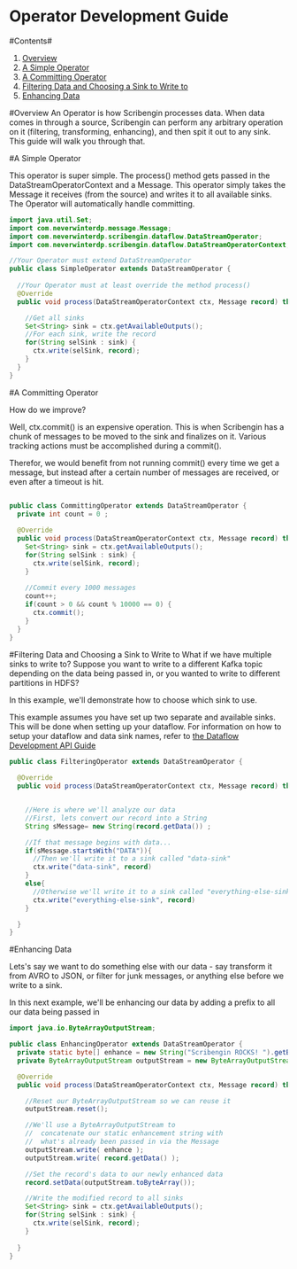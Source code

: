 Operator Development Guide
==========================

#Contents#
1. [Overview](#overview)
2. [A Simple Operator](#a-simple-operator)
3. [A Committing Operator](#a-committing-operator)
4. [Filtering Data and Choosing a Sink to Write to](#filtering-data-and-choosing-a-sink-to-write-to)
5. [Enhancing Data](#enhancing-data)

#Overview
An Operator is how Scribengin processes data.  When data comes in through a source, Scribengin can perform any arbitrary operation on it (filtering, transforming, enhancing), and then spit it out to any sink.  This guide will walk you through that.


#A Simple Operator

This operator is super simple.  The process() method gets passed in the DataStreamOperatorContext and a Message.  This operator simply takes the Message it receives (from the source) and writes it to all available sinks.  The Operator will automatically handle committing.

```java
import java.util.Set;
import com.neverwinterdp.message.Message;
import com.neverwinterdp.scribengin.dataflow.DataStreamOperator;
import com.neverwinterdp.scribengin.dataflow.DataStreamOperatorContext;

//Your Operator must extend DataStreamOperator
public class SimpleOperator extends DataStreamOperator {
  
  //Your Operator must at least override the method process()
  @Override
  public void process(DataStreamOperatorContext ctx, Message record) throws Exception {

    //Get all sinks
    Set<String> sink = ctx.getAvailableOutputs();
    //For each sink, write the record
    for(String selSink : sink) {
      ctx.write(selSink, record);
    }
  }
}
```


#A Committing Operator

How do we improve?  

Well, ctx.commit() is an expensive operation.  This is when Scribengin has a chunk of messages to be moved to the sink and finalizes on it.  Various tracking actions must be accomplished during a commit().

Therefor, we would benefit from not running commit() every time we get a message, but instead after a certain number of messages are received, or even after a timeout is hit.

```java

public class CommittingOperator extends DataStreamOperator {
  private int count = 0 ;
  
  @Override
  public void process(DataStreamOperatorContext ctx, Message record) throws Exception {
    Set<String> sink = ctx.getAvailableOutputs();
    for(String selSink : sink) {
      ctx.write(selSink, record);
    }
    
    //Commit every 1000 messages
    count++;
    if(count > 0 && count % 10000 == 0) {
      ctx.commit();
    }
  }
}
```


#Filtering Data and Choosing a Sink to Write to
What if we have multiple sinks to write to?  Suppose you want to write to a different Kafka topic depending on the data being passed in, or you wanted to write to different partitions in HDFS?

In this example, we'll demonstrate how to choose which sink to use.

This example assumes you have set up two separate and available sinks.  This will be done when setting up your dataflow.  For information on how to setup your dataflow and data sink names, refer to [the Dataflow Development API Guide](./dataflowDevelopment/wireDataflowDev.md#creating-a-splitterdatastreamoperator)

```java
public class FilteringOperator extends DataStreamOperator {
  
  @Override
  public void process(DataStreamOperatorContext ctx, Message record) throws Exception {


    //Here is where we'll analyze our data
    //First, lets convert our record into a String
    String sMessage= new String(record.getData()) ;

    //If that message begins with data...
    if(sMessage.startsWith("DATA")){
      //Then we'll write it to a sink called "data-sink"
      ctx.write("data-sink", record)
    }
    else{
      //Otherwise we'll write it to a sink called "everything-else-sink"
      ctx.write("everything-else-sink", record)
    }

  }
}
```


#Enhancing Data

Lets's say we want to do something else with our data - say transform it from AVRO to JSON, or filter for junk messages, or anything else before we write to a sink.  

In this next example, we'll be enhancing our data by adding a prefix to all our data being passed in


```java
import java.io.ByteArrayOutputStream;

public class EnhancingOperator extends DataStreamOperator {
  private static byte[] enhance = new String("Scribengin ROCKS! ").getBytes();
  private ByteArrayOutputStream outputStream = new ByteArrayOutputStream( );

  @Override
  public void process(DataStreamOperatorContext ctx, Message record) throws Exception {

    //Reset our ByteArrayOutputStream so we can reuse it
    outputStream.reset();

    //We'll use a ByteArrayOutputStream to 
    //  concatenate our static enhancement string with
    //  what's already been passed in via the Message
    outputStream.write( enhance );
    outputStream.write( record.getData() );

    //Set the record's data to our newly enhanced data
    record.setData(outputStream.toByteArray());

    //Write the modified record to all sinks
    Set<String> sink = ctx.getAvailableOutputs();
    for(String selSink : sink) {
      ctx.write(selSink, record);
    }
    
  }
}
```